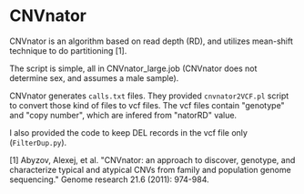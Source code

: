 # CNVnator

CNVnator is an algorithm based on read depth (RD), and utilizes mean-shift technique to do partitioning [1].

The script is simple, all in CNVnator_large.job (CNVnator does not determine sex, and assumes a male sample). 

CNVnator generates `calls.txt` files. They provided `cnvnator2VCF.pl` script to convert those kind of files to vcf files. The vcf files contain "genotype" and "copy number", which are infered from "natorRD" value. 

I also provided the code to keep DEL records in the vcf file only (`FilterDup.py`).


[1] Abyzov, Alexej, et al. "CNVnator: an approach to discover, genotype, and characterize typical and atypical CNVs from family and population genome sequencing." Genome research 21.6 (2011): 974-984.

